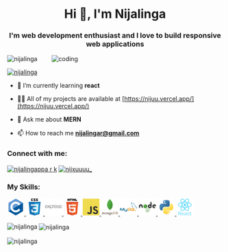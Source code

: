 
<h1 align="center">Hi 👋, I'm Nijalinga</h1>
<h3 align="center">I'm web development enthusiast and I love to build responsive web applications</h3>
<img align="right" alt="coding" width="400" src="https://images.playground.com/afadb48e08c3460e93313badffc554f6.jpeg">

<p align="left"> <img src="https://komarev.com/ghpvc/?username=nijalinga&label=Profile%20views&color=0e75b6&style=flat" alt="nijalinga" /> </p>

<p align="left"> <a href="https://github.com/ryo-ma/github-profile-trophy"><img src="https://github-profile-trophy.vercel.app/?username=nijalinga" alt="nijalinga" /></a> </p>

- 🌱 I’m currently learning **react**

- 👨‍💻 All of my projects are available at [https://nijuu.vercel.app/](https://nijuu.vercel.app/)

- 💬 Ask me about **MERN**

- 📫 How to reach me **nijalingar@gmail.com**

<h3 align="left">Connect with me:</h3>
<p align="left">
<a href="https://linkedin.com/in/nijalingappa r k" target="blank"><img align="center" src="https://raw.githubusercontent.com/rahuldkjain/github-profile-readme-generator/master/src/images/icons/Social/linked-in-alt.svg" alt="nijalingappa r k" height="30" width="40" /></a>
<a href="https://instagram.com/nijxuuuu_" target="blank"><img align="center" src="https://raw.githubusercontent.com/rahuldkjain/github-profile-readme-generator/master/src/images/icons/Social/instagram.svg" alt="nijxuuuu_" height="30" width="40" /></a>
</p>

<h3 align="left">My Skills:</h3>
<p align="left"> <a href="https://www.cprogramming.com/" target="_blank" rel="noreferrer"> <img src="https://raw.githubusercontent.com/devicons/devicon/master/icons/c/c-original.svg" alt="c" width="40" height="40" gap="20"/> </a> <a href="https://www.w3schools.com/css/" target="_blank" rel="noreferrer"> <img src="https://raw.githubusercontent.com/devicons/devicon/master/icons/css3/css3-original-wordmark.svg" alt="css3" width="40" height="40"/> </a> <a href="https://expressjs.com" target="_blank" rel="noreferrer"> <img src="https://raw.githubusercontent.com/devicons/devicon/master/icons/express/express-original-wordmark.svg" alt="express" width="40" height="40" gap="20"/> </a> <a href="https://www.w3.org/html/" target="_blank" rel="noreferrer"> <img src="https://raw.githubusercontent.com/devicons/devicon/master/icons/html5/html5-original-wordmark.svg" alt="html5" width="40" height="40" gap="20"/> </a> <a href="https://developer.mozilla.org/en-US/docs/Web/JavaScript" target="_blank" rel="noreferrer"> <img src="https://raw.githubusercontent.com/devicons/devicon/master/icons/javascript/javascript-original.svg" alt="javascript" width="40" height="40"/> </a> <a href="https://www.mongodb.com/" target="_blank" rel="noreferrer"> <img src="https://raw.githubusercontent.com/devicons/devicon/master/icons/mongodb/mongodb-original-wordmark.svg" alt="mongodb" width="40" height="40"/> </a> <a href="https://www.mysql.com/" target="_blank" rel="noreferrer"> <img src="https://raw.githubusercontent.com/devicons/devicon/master/icons/mysql/mysql-original-wordmark.svg" alt="mysql" width="40" height="40"/> </a> <a href="https://nodejs.org" target="_blank" rel="noreferrer"> <img src="https://raw.githubusercontent.com/devicons/devicon/master/icons/nodejs/nodejs-original-wordmark.svg" alt="nodejs" width="40" height="40"/> </a> <a href="https://www.python.org" target="_blank" rel="noreferrer"> <img src="https://raw.githubusercontent.com/devicons/devicon/master/icons/python/python-original.svg" alt="python" width="40" height="40"/> </a> <a href="https://reactjs.org/" target="_blank" rel="noreferrer"> <img src="https://raw.githubusercontent.com/devicons/devicon/master/icons/react/react-original-wordmark.svg" alt="react" width="40" height="40"/> </a> </p>

<p><img align="left" src="https://github-readme-stats.vercel.app/api/top-langs?username=nijalinga&show_icons=true&locale=en&layout=compact" alt="nijalinga" /></p>

<p>&nbsp;<img align="center" src="https://github-readme-stats.vercel.app/api?username=nijalinga&show_icons=true&locale=en" alt="nijalinga" /></p>

<p><img align="center" src="https://github-readme-streak-stats.herokuapp.com/?user=nijalinga&" alt="nijalinga" /></p>

